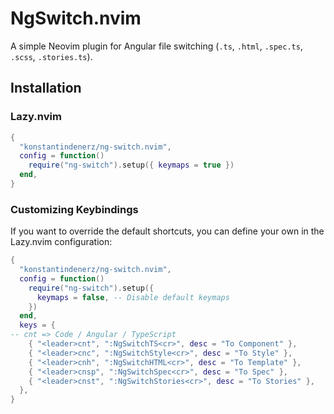 # NgSwitch.nvim

A simple Neovim plugin for Angular file switching (`.ts`, `.html`, `.spec.ts`, `.scss`, `.stories.ts`).

## Installation

### Lazy.nvim

```lua
{
  "konstantindenerz/ng-switch.nvim",
  config = function()
    require("ng-switch").setup({ keymaps = true })
  end,
}
```

### Customizing Keybindings

If you want to override the default shortcuts, you can define your own in the Lazy.nvim configuration:

```lua
{
  "konstantindenerz/ng-switch.nvim",
  config = function()
    require("ng-switch").setup({
      keymaps = false, -- Disable default keymaps
    })
  end,
  keys = {
-- cnt => Code / Angular / TypeScript
    { "<leader>cnt", ":NgSwitchTS<cr>", desc = "To Component" },
    { "<leader>cnc", ":NgSwitchStyle<cr>", desc = "To Style" },
    { "<leader>cnh", ":NgSwitchHTML<cr>", desc = "To Template" },
    { "<leader>cnsp", ":NgSwitchSpec<cr>", desc = "To Spec" },
    { "<leader>cnst", ":NgSwitchStories<cr>", desc = "To Stories" },
  },
}
```
